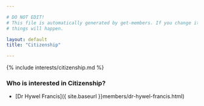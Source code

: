 ```yaml
---

# DO NOT EDIT!
# This file is automatically generated by get-members. If you change it, bad
# things will happen.

layout: default
title: "Citizenship"

---
```


{% include interests/citizenship.md %}

### Who is interested in Citizenship?


* [Dr Hywel Francis]({ site.baseurl }}members/dr-hywel-francis.html)
